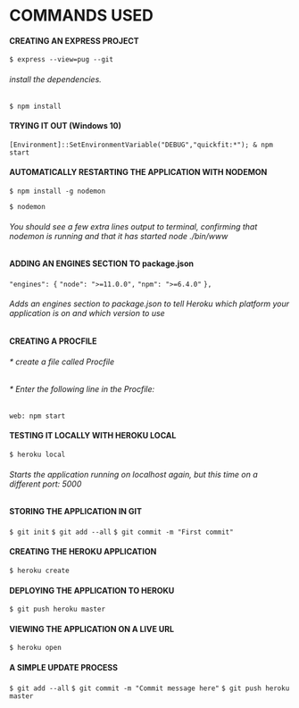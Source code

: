 # COMMANDS USED #

#### CREATING AN EXPRESS PROJECT ####
`$ express --view=pug --git`

###### install the dependencies. ######
`$ npm install`

#### TRYING IT OUT (Windows 10)
`[Environment]::SetEnvironmentVariable("DEBUG","quickfit:*"); & npm start`

#### AUTOMATICALLY RESTARTING THE APPLICATION WITH NODEMON ####
`$ npm install -g nodemon`

`$ nodemon`
###### You should see a few extra lines output to terminal, confirming that nodemon is running and that it has started node ./bin/www  ######

#### ADDING AN ENGINES SECTION TO package.json ####
`"engines": {`
    `"node": ">=11.0.0",`
    `"npm": ">=6.4.0"`
`},`
###### Adds an engines section to package.json to tell Heroku which platform your application is on and which version to use ######

#### CREATING A PROCFILE ####
###### * create a file called Procfile ######
###### * Enter the following line in the Procfile: ######
`web: npm start`

#### TESTING IT LOCALLY WITH HEROKU LOCAL ####
`$ heroku local`
###### Starts the application running on localhost again, but this time on a different port: 5000 ######

#### STORING THE APPLICATION IN GIT ####
`$ git init`
`$ git add --all`
`$ git commit -m "First commit"`

#### CREATING THE HEROKU APPLICATION ####
`$ heroku create`

#### DEPLOYING THE APPLICATION TO HEROKU ####
`$ git push heroku master`

#### VIEWING THE APPLICATION ON A LIVE URL ####
`$ heroku open`

#### A SIMPLE UPDATE PROCESS ####
`$ git add --all`
`$ git commit -m "Commit message here"`
`$ git push heroku master`